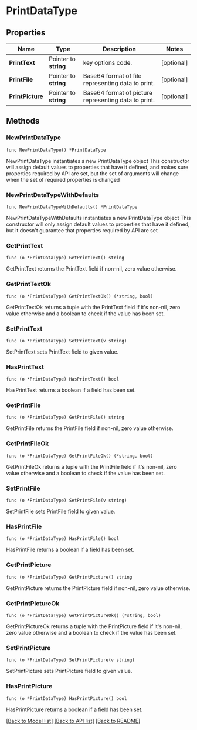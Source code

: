 # PrintDataType

## Properties

Name | Type | Description | Notes
------------ | ------------- | ------------- | -------------
**PrintText** | Pointer to **string** | key options code. | [optional] 
**PrintFile** | Pointer to **string** | Base64 format of file representing data to print. | [optional] 
**PrintPicture** | Pointer to **string** | Base64 format of picture representing data to print. | [optional] 

## Methods

### NewPrintDataType

`func NewPrintDataType() *PrintDataType`

NewPrintDataType instantiates a new PrintDataType object
This constructor will assign default values to properties that have it defined,
and makes sure properties required by API are set, but the set of arguments
will change when the set of required properties is changed

### NewPrintDataTypeWithDefaults

`func NewPrintDataTypeWithDefaults() *PrintDataType`

NewPrintDataTypeWithDefaults instantiates a new PrintDataType object
This constructor will only assign default values to properties that have it defined,
but it doesn't guarantee that properties required by API are set

### GetPrintText

`func (o *PrintDataType) GetPrintText() string`

GetPrintText returns the PrintText field if non-nil, zero value otherwise.

### GetPrintTextOk

`func (o *PrintDataType) GetPrintTextOk() (*string, bool)`

GetPrintTextOk returns a tuple with the PrintText field if it's non-nil, zero value otherwise
and a boolean to check if the value has been set.

### SetPrintText

`func (o *PrintDataType) SetPrintText(v string)`

SetPrintText sets PrintText field to given value.

### HasPrintText

`func (o *PrintDataType) HasPrintText() bool`

HasPrintText returns a boolean if a field has been set.

### GetPrintFile

`func (o *PrintDataType) GetPrintFile() string`

GetPrintFile returns the PrintFile field if non-nil, zero value otherwise.

### GetPrintFileOk

`func (o *PrintDataType) GetPrintFileOk() (*string, bool)`

GetPrintFileOk returns a tuple with the PrintFile field if it's non-nil, zero value otherwise
and a boolean to check if the value has been set.

### SetPrintFile

`func (o *PrintDataType) SetPrintFile(v string)`

SetPrintFile sets PrintFile field to given value.

### HasPrintFile

`func (o *PrintDataType) HasPrintFile() bool`

HasPrintFile returns a boolean if a field has been set.

### GetPrintPicture

`func (o *PrintDataType) GetPrintPicture() string`

GetPrintPicture returns the PrintPicture field if non-nil, zero value otherwise.

### GetPrintPictureOk

`func (o *PrintDataType) GetPrintPictureOk() (*string, bool)`

GetPrintPictureOk returns a tuple with the PrintPicture field if it's non-nil, zero value otherwise
and a boolean to check if the value has been set.

### SetPrintPicture

`func (o *PrintDataType) SetPrintPicture(v string)`

SetPrintPicture sets PrintPicture field to given value.

### HasPrintPicture

`func (o *PrintDataType) HasPrintPicture() bool`

HasPrintPicture returns a boolean if a field has been set.


[[Back to Model list]](../README.md#documentation-for-models) [[Back to API list]](../README.md#documentation-for-api-endpoints) [[Back to README]](../README.md)


